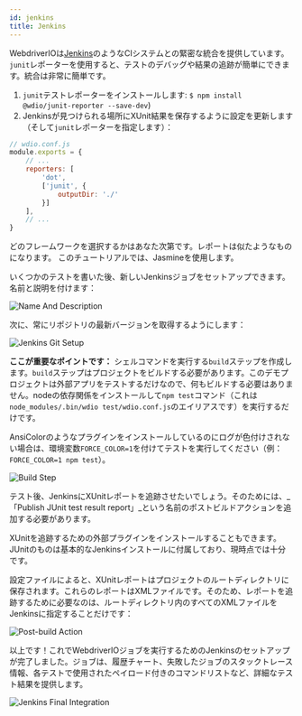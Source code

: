 ```yaml
---
id: jenkins
title: Jenkins
---
```


WebdriverIOは[Jenkins](https://jenkins-ci.org)のようなCIシステムとの緊密な統合を提供しています。`junit`レポーターを使用すると、テストのデバッグや結果の追跡が簡単にできます。統合は非常に簡単です。

1. `junit`テストレポーターをインストールします: `$ npm install @wdio/junit-reporter --save-dev`)
1. Jenkinsが見つけられる場所にXUnit結果を保存するように設定を更新します
    （そして`junit`レポーターを指定します）：

```js
// wdio.conf.js
module.exports = {
    // ...
    reporters: [
        'dot',
        ['junit', {
            outputDir: './'
        }]
    ],
    // ...
}
```

どのフレームワークを選択するかはあなた次第です。レポートは似たようなものになります。
このチュートリアルでは、Jasmineを使用します。

いくつかのテストを書いた後、新しいJenkinsジョブをセットアップできます。名前と説明を付けます：

![Name And Description](/img/jenkins/jobname.png "Name And Description")

次に、常にリポジトリの最新バージョンを取得するようにします：

![Jenkins Git Setup](/img/jenkins/gitsetup.png "Jenkins Git Setup")

**ここが重要なポイントです：** シェルコマンドを実行する`build`ステップを作成します。`build`ステップはプロジェクトをビルドする必要があります。このデモプロジェクトは外部アプリをテストするだけなので、何もビルドする必要はありません。nodeの依存関係をインストールして`npm test`コマンド（これは`node_modules/.bin/wdio test/wdio.conf.js`のエイリアスです）を実行するだけです。

AnsiColorのようなプラグインをインストールしているのにログが色付けされない場合は、環境変数`FORCE_COLOR=1`を付けてテストを実行してください（例：`FORCE_COLOR=1 npm test`）。

![Build Step](/img/jenkins/runjob.png "Build Step")

テスト後、JenkinsにXUnitレポートを追跡させたいでしょう。そのためには、_「Publish JUnit test result report」_という名前のポストビルドアクションを追加する必要があります。

XUnitを追跡するための外部プラグインをインストールすることもできます。JUnitのものは基本的なJenkinsインストールに付属しており、現時点では十分です。

設定ファイルによると、XUnitレポートはプロジェクトのルートディレクトリに保存されます。これらのレポートはXMLファイルです。そのため、レポートを追跡するために必要なのは、ルートディレクトリ内のすべてのXMLファイルをJenkinsに指定することだけです：

![Post-build Action](/img/jenkins/postjob.png "Post-build Action")

以上です！これでWebdriverIOジョブを実行するためのJenkinsのセットアップが完了しました。ジョブは、履歴チャート、失敗したジョブのスタックトレース情報、各テストで使用されたペイロード付きのコマンドリストなど、詳細なテスト結果を提供します。

![Jenkins Final Integration](/img/jenkins/final.png "Jenkins Final Integration")